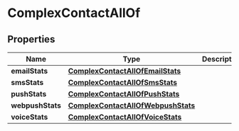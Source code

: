 

# ComplexContactAllOf

## Properties

Name | Type | Description | Notes
------------ | ------------- | ------------- | -------------
**emailStats** | [**ComplexContactAllOfEmailStats**](ComplexContactAllOfEmailStats.md) |  |  [optional]
**smsStats** | [**ComplexContactAllOfSmsStats**](ComplexContactAllOfSmsStats.md) |  |  [optional]
**pushStats** | [**ComplexContactAllOfPushStats**](ComplexContactAllOfPushStats.md) |  |  [optional]
**webpushStats** | [**ComplexContactAllOfWebpushStats**](ComplexContactAllOfWebpushStats.md) |  |  [optional]
**voiceStats** | [**ComplexContactAllOfVoiceStats**](ComplexContactAllOfVoiceStats.md) |  |  [optional]



